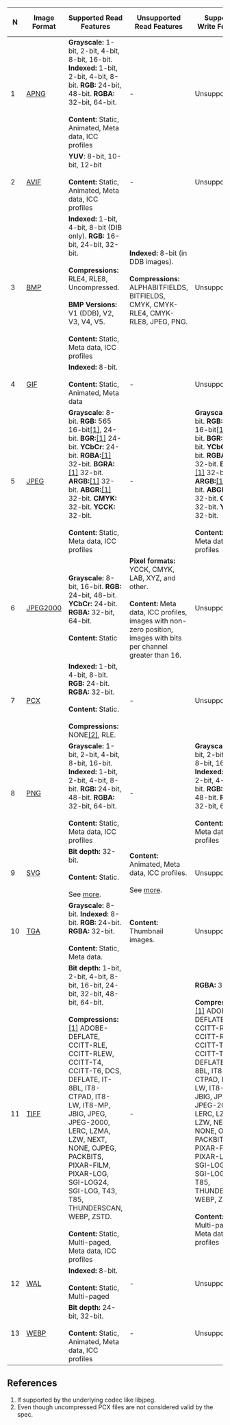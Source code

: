 | N  | Image Format                                                        | Supported Read Features  | Unsupported Read Features | Supported Write Features | Unsupported Write Features | Dependencies |
| -- | ------------------------------------------------------------------- | ------------------------ | ------------------------- | ------------------------ | -------------------------- | ------------ |
| 1  | [APNG](https://wikipedia.org/wiki/APNG)                             | **Grayscale:** 1-bit, 2-bit, 4-bit, 8-bit, 16-bit. **Indexed:** 1-bit, 2-bit, 4-bit, 8-bit. **RGB:** 24-bit, 48-bit. **RGBA:** 32-bit, 64-bit. <br/><br/>**Content:** Static, Animated, Meta data, ICC profiles | - | Unsupported | - | libpng+APNG patch |
| 2  | [AVIF](https://wikipedia.org/wiki/AV1#AV1_Image_File_Format_(AVIF)) | **YUV**: 8-bit, 10-bit, 12-bit <br/><br/>**Content:** Static, Animated, Meta data, ICC profiles | - | Unsupported | - | libavif |
| 3  | [BMP](https://wikipedia.org/wiki/BMP_file_format)                   | **Indexed:** 1-bit, 4-bit, 8-bit (DIB only). **RGB:** 16-bit, 24-bit, 32-bit. <br/><br/>**Compressions:** RLE4, RLE8, Uncompressed. <br/><br/>**BMP Versions:** V1 (DDB), V2, V3, V4, V5. <br/><br/>**Content:** Static, Meta data, ICC profiles | **Indexed:** 8-bit (in DDB images). <br/><br/>**Compressions:** ALPHABITFIELDS, BITFIELDS, CMYK, CMYK-RLE4, CMYK-RLE8, JPEG, PNG. | Unsupported | - | - |
| 4  | [GIF](https://wikipedia.org/wiki/GIF)                               | **Indexed:** 8-bit. <br/><br/>**Content:** Static, Animated, Meta data | - | Unsupported | - | giflib |
| 5  | [JPEG](https://wikipedia.org/wiki/JPEG)                             | **Grayscale:** 8-bit. **RGB:** 565 16-bit[[1]](#star-underlying), 24-bit. **BGR:**[[1]](#star-underlying) 24-bit. **YCbCr:** 24-bit. **RGBA:**[[1]](#star-underlying) 32-bit. **BGRA:**[[1]](#star-underlying) 32-bit. **ARGB:**[[1]](#star-underlying) 32-bit. **ABGR:**[[1]](#star-underlying) 32-bit. **CMYK:** 32-bit. **YCCK:** 32-bit. <br/><br/>**Content:** Static, Meta data, ICC profiles | - | **Grayscale:** 8-bit. **RGB:** 565 16-bit[[1]](#star-underlying), 24-bit. **BGR:**[[1]](#star-underlying) 24-bit. **YCbCr:** 24-bit. **RGBA:**[[1]](#star-underlying) 32-bit. **BGRA:**[[1]](#star-underlying) 32-bit. **ARGB:**[[1]](#star-underlying) 32-bit. **ABGR:**[[1]](#star-underlying) 32-bit. **CMYK:** 32-bit. **YCCK:** 32-bit. <br/><br/>**Content:** Static, Meta data, ICC profiles | - | libjpeg or libjpeg-turbo |
| 6  | [JPEG2000](https://wikipedia.org/wiki/JPEG_2000)                    | **Grayscale:** 8-bit, 16-bit. **RGB:** 24-bit, 48-bit. **YCbCr:** 24-bit. **RGBA:** 32-bit, 64-bit. <br/><br/>**Content:** Static | **Pixel formats:** YCCK, CMYK, LAB, XYZ, and other. <br/><br/>**Content:** Meta data, ICC profiles, images with non-zero position, images with bits per channel greater than 16. | Unsupported | - | jasper |
| 7  | [PCX](https://wikipedia.org/wiki/PCX)                               | **Indexed:** 1-bit, 4-bit, 8-bit. **RGB:** 24-bit. **RGBA:** 32-bit. <br/><br/>**Content:** Static. <br/><br/>**Compressions:** NONE[[2]](#star-pcx-rle), RLE. | - | Unsupported | - | - |
| 8  | [PNG](https://wikipedia.org/wiki/Portable_Network_Graphics)         | **Grayscale:** 1-bit, 2-bit, 4-bit, 8-bit, 16-bit. **Indexed:** 1-bit, 2-bit, 4-bit, 8-bit. **RGB:** 24-bit, 48-bit. **RGBA:** 32-bit, 64-bit. <br/><br/>**Content:** Static, Meta data, ICC profiles | - | **Grayscale:** 1-bit, 2-bit, 4-bit, 8-bit, 16-bit. **Indexed:** 1-bit, 2-bit, 4-bit, 8-bit. **RGB:** 24-bit, 48-bit. **RGBA:** 32-bit, 64-bit. <br/><br/>**Content:** Static, Meta data, ICC profiles | - | libpng |
| 9  | [SVG](https://wikipedia.org/wiki/Scalable_Vector_Graphics)          | **Bit depth:** 32-bit. <br/><br/>**Content:** Static. <br/><br/>See [more](https://razrfalcon.github.io/resvg-test-suite/svg-support-table.html). | **Content:** Animated, Meta data, ICC profiles. <br/><br/>See [more](https://razrfalcon.github.io/resvg-test-suite/svg-support-table.html). | Unsupported | - | resvg |
| 10 | [TGA](https://wikipedia.org/wiki/Truevision_TGA)                    | **Grayscale:** 8-bit. **Indexed:** 8-bit. **RGB:** 24-bit. **RGBA:** 32-bit. <br/><br/>**Content:** Static, Meta data. | **Content:** Thumbnail images. | Unsupported | - | - |
| 11 | [TIFF](https://wikipedia.org/wiki/TIFF)                             | **Bit depth:** 1-bit, 2-bit, 4-bit, 8-bit, 16-bit, 24-bit, 32-bit, 48-bit, 64-bit. <br/><br/>**Compressions:**[[1]](#star-underlying) ADOBE-DEFLATE, CCITT-RLE, CCITT-RLEW, CCITT-T4, CCITT-T6, DCS, DEFLATE, IT-8BL, IT8-CTPAD, IT8-LW, IT8-MP, JBIG, JPEG, JPEG-2000, LERC, LZMA, LZW, NEXT, NONE, OJPEG, PACKBITS, PIXAR-FILM, PIXAR-LOG, SGI-LOG24, SGI-LOG, T43, T85, THUNDERSCAN, WEBP, ZSTD. <br/><br/>**Content:** Static, Multi-paged, Meta data, ICC profiles | - | **RGBA:** 32-bit. <br/><br/>**Compressions:**[[1]](#star-underlying) ADOBE-DEFLATE, CCITT-RLE, CCITT-RLEW, CCITT-T4, CCITT-T6, DCS, DEFLATE, IT-8BL, IT8-CTPAD, IT8-LW, IT8-MP, JBIG, JPEG, JPEG-2000, LERC, LZMA, LZW, NEXT, NONE, OJPEG, PACKBITS, PIXAR-FILM, PIXAR-LOG, SGI-LOG24, SGI-LOG, T43, T85, THUNDERSCAN, WEBP, ZSTD. <br/><br/>**Content:** Static, Multi-paged, Meta data, ICC profiles | - | libtiff |
| 12 | [WAL](http://fileformats.archiveteam.org/wiki/Quake_2_Texture)      | **Indexed:** 8-bit. <br/><br/>**Content:** Static, Multi-paged | - | Unsupported | - | - |
| 13 | [WEBP](https://wikipedia.org/wiki/WebP)                             | **Bit depth:** 24-bit, 32-bit. <br/><br/>**Content:** Static, Animated, Meta data, ICC profiles | - | Unsupported | - | libwebp |

## References

1. <a name="star-underlying"></a> If supported by the underlying codec like libjpeg.
1. <a name="star-pcx-rle"></a> Even though uncompressed PCX files are not considered valid by the spec.
